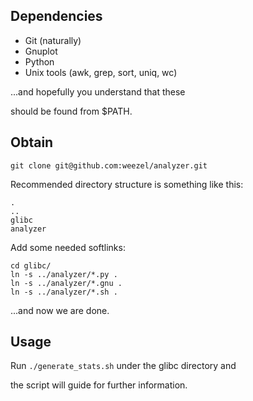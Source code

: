 ## Dependencies
* Git (naturally)
* Gnuplot
* Python
* Unix tools (awk, grep, sort, uniq, wc)

...and hopefully you understand that these

should be found from $PATH.


## Obtain

	git clone git@github.com:weezel/analyzer.git

Recommended directory structure is something like this:

	.
	..
	glibc
	analyzer

Add some needed softlinks:

	cd glibc/
	ln -s ../analyzer/*.py .
	ln -s ../analyzer/*.gnu .
	ln -s ../analyzer/*.sh .

...and now we are done.

## Usage
Run `./generate_stats.sh` under the glibc directory and

the script will guide for further information.

